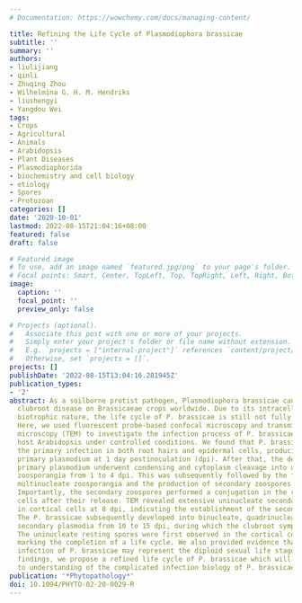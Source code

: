 ```yaml
---
# Documentation: https://wowchemy.com/docs/managing-content/

title: Refining the Life Cycle of Plasmodiophora brassicae
subtitle: ''
summary: ''
authors:
- liulijiang
- qinli
- Zhuqing Zhou
- Wilhelmina G. H. M. Hendriks
- liushengyi
- Yangdou Wei
tags:
- Crops
- Agricultural
- Animals
- Arabidopsis
- Plant Diseases
- Plasmodiophorida
- biochemistry and cell biology
- etiology
- Spores
- Protozoan
categories: []
date: '2020-10-01'
lastmod: 2022-08-15T21:04:16+08:00
featured: false
draft: false

# Featured image
# To use, add an image named `featured.jpg/png` to your page's folder.
# Focal points: Smart, Center, TopLeft, Top, TopRight, Left, Right, BottomLeft, Bottom, BottomRight.
image:
  caption: ''
  focal_point: ''
  preview_only: false

# Projects (optional).
#   Associate this post with one or more of your projects.
#   Simply enter your project's folder or file name without extension.
#   E.g. `projects = ["internal-project"]` references `content/project/deep-learning/index.md`.
#   Otherwise, set `projects = []`.
projects: []
publishDate: '2022-08-15T13:04:16.281945Z'
publication_types:
- '2'
abstract: As a soilborne protist pathogen, Plasmodiophora brassicae causes the devastating
  clubroot disease on Brassicaeae crops worldwide. Due to its intracellular obligate
  biotrophic nature, the life cycle of P. brassicae is still not fully understood.
  Here, we used fluorescent probe-based confocal microscopy and transmission electron
  microscopy (TEM) to investigate the infection process of P. brassicae on the susceptible
  host Arabidopsis under controlled conditions. We found that P. brassicae can initiate
  the primary infection in both root hairs and epidermal cells, producing the uninucleate
  primary plasmodium at 1 day postinoculation (dpi). After that, the developed multinucleate
  primary plasmodium underwent condensing and cytoplasm cleavage into uninucleate
  zoosporangia from 1 to 4 dpi. This was subsequently followed by the formation of
  multinucleate zoosporangia and the production of secondary zoospores within zoosporangium.
  Importantly, the secondary zoospores performed a conjugation in the root epidermal
  cells after their release. TEM revealed extensive uninucleate secondary plasmodium
  in cortical cells at 8 dpi, indicating the establishment of the secondary infection.
  The P. brassicae subsequently developed into binucleate, quadrinucleate, and multinucleate
  secondary plasmodia from 10 to 15 dpi, during which the clubroot symptoms appeared.
  The uninucleate resting spores were first observed in the cortical cells at 24 dpi,
  marking the completion of a life cycle. We also provided evidence that the secondary
  infection of P. brassicae may represent the diploid sexual life stage. From these
  findings, we propose a refined life cycle of P. brassicae which will contribute
  to understanding of the complicated infection biology of P. brassicae.
publication: '*Phytopathology*'
doi: 10.1094/PHYTO-02-20-0029-R
---
```

